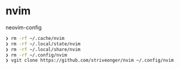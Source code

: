 # nvim
neovim-config

``` bash
❯ rm -rf ~/.cache/nvim
❯ rm -rf ~/.local/state/nvim
❯ rm -rf ~/.local/share/nvim
❯ rm -rf ~/.config/nvim 
❯ vgit clone https://github.com/striveonger/nvim ~/.config/nvim
```


